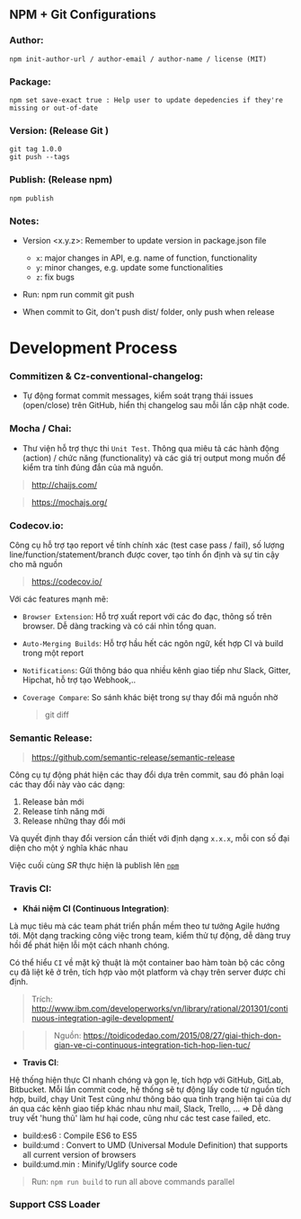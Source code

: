 ## NPM + Git Configurations

### Author:
	npm init-author-url / author-email / author-name / license (MIT)

### Package:
	npm set save-exact true : Help user to update depedencies if they're missing or out-of-date

### Version: (Release Git )
	git tag 1.0.0
	git push --tags

### Publish: (Release npm)
	npm publish

### Notes:

- Version <x.y.z>: Remember to update version in package.json file
	- `x`: major changes in API, e.g. name of function, functionality
	- `y`: minor changes, e.g. update some functionalities
	- `z`: fix bugs


- Run: 
	npm run commit
	git push

- When commit to Git, don't push dist/ folder, only push when release

# Development Process

### Commitizen & Cz-conventional-changelog:

- Tự động format commit messages, kiểm soát trạng thái issues (open/close) trên GitHub, hiển thị changelog sau mỗi lần cập nhật code.

### Mocha / Chai:

- Thư viện hỗ trợ thực thi `Unit Test`. Thông qua miêu tả các hành động (action) / chức năng (functionality) và các giá trị output mong muốn để kiểm tra tính đúng đắn của mã nguồn.

> http://chaijs.com/

> https://mochajs.org/

### Codecov.io: 

Công cụ hỗ trợ tạo report về tính chính xác (test case pass / fail), số lượng line/function/statement/branch được cover, tạo tính ổn định và sự tin cậy cho mã nguồn

> https://codecov.io/

Với các features mạnh mẽ:

- `Browser Extension`: Hỗ trợ xuất report với các đo đạc, thông số trên browser. Dễ dàng tracking và có cái nhìn tổng quan.

- `Auto-Merging Builds`: Hỗ trợ hầu hết các ngôn ngữ, kết hợp CI và build trong một report

- `Notifications`: Gửi thông báo qua nhiều kênh giao tiếp như Slack, Gitter, Hipchat, hỗ trợ tạo Webhook,.. 

- `Coverage Compare`: So sánh khác biệt trong sự thay đổi mã nguồn nhờ 
	
	> git diff

### Semantic Release:

> https://github.com/semantic-release/semantic-release

Công cụ tự động phát hiện các thay đổi dựa trên commit, sau đó phân loại các thay đổi này vào các dạng:

1. Release bản mới
2. Release tính năng mới
3. Release những thay đổi mới

Và quyết định thay đổi version cần thiết với định dạng `x.x.x`, mỗi con số đại diện cho một ý nghĩa khác nhau

Việc cuối cùng *SR* thực hiện là publish lên [`npm`](http://npmjs.com)



### Travis CI: 
- __Khái niệm CI (Continuous Integration)__:

Là mục tiêu mà các team phát triển phần mềm theo tư tưởng Agile hướng tới. Một dạng tracking công việc trong team, kiểm thử tự động, dễ dàng truy hồi để phát hiện lỗi một cách nhanh chóng. 

Có thể hiểu `CI` về mặt kỹ thuật là một container bao hàm toàn bộ các công cụ đã liệt kê ở trên, tích hợp vào một platform và chạy trên server được chỉ định.

> Trích: http://www.ibm.com/developerworks/vn/library/rational/201301/continuous-integration-agile-development/

>> Nguồn: https://toidicodedao.com/2015/08/27/giai-thich-don-gian-ve-ci-continuous-integration-tich-hop-lien-tuc/

- __Travis CI__: 

Hệ thống hiện thực CI nhanh chóng và gọn lẹ, tích hợp với GitHub, GitLab, Bitbucket. Mỗi lần commit code, hệ thống sẽ tự động lấy code từ nguồn tích hợp, build, chạy Unit Test cũng như thông báo qua tình trạng hiện tại của dự án qua các kênh giao tiếp khác nhau như mail, Slack, Trello, ... => Dễ dàng truy vết 'hung thủ' làm hư hại code, cũng như các test case failed, etc.

* build:es6 : Compile ES6 to ES5
* build:umd : Convert to UMD (Universal Module Definition) that supports all current version of browsers
* build:umd.min : Minify/Uglify source code

> Run: `npm run build` to run all above commands parallel

### Support CSS Loader


